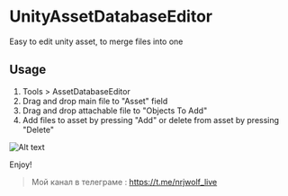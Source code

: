 # UnityAssetDatabaseEditor
Easy to edit unity asset, to merge files into one

## Usage

1. Tools > AssetDatabaseEditor
2. Drag and drop main file to "Asset" field
3. Drag and drop attachable file to "Objects To Add"
4. Add files to asset by pressing "Add" or delete from asset by pressing "Delete"

![Alt text](http://uploadme.ru/images/2018/03/07/Screen-Shot-2018-03-07-at-22.06.00.png "")

Enjoy! 

> Мой канал в телеграме : https://t.me/nrjwolf_live

